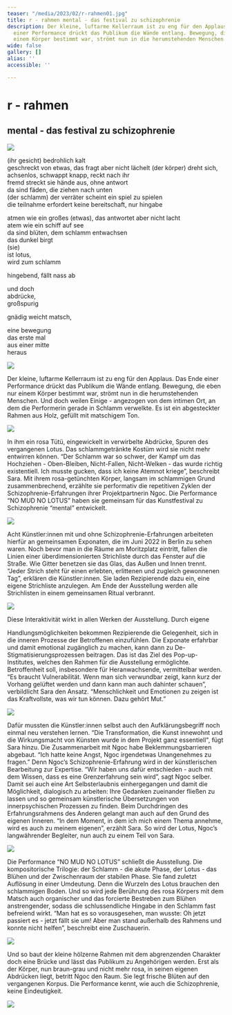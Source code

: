 ```yaml
---
teaser: "/media/2023/02/r-rahmen01.jpg"
title: r - rahmen mental - das festival zu schizophrenie
description: Der kleine, luftarme Kellerraum ist zu eng für den Applaus. Das Ende
  einer Performance drückt das Publikum die Wände entlang. Bewegung, die eben nur
  einem Körper bestimmt war, strömt nun in die herumstehenden Menschen.
wide: false
gallery: []
alias: ''
accessible: ''

---
```

# r - rahmen

## mental - das festival zu schizophrenie

![](/media/2023/02/1-1.jpg)

(ihr gesicht) bedrohlich kalt  
geschreckt von etwas, das fragt aber nicht lächelt (der körper) dreht sich, achsenlos, schwappt knapp, reckt nach ihr  
fremd streckt sie hände aus, ohne antwort  
da sind fäden, die ziehen nach unten  
(der schlamm) der verräter scheint ein spiel zu spielen  
die teilnahme erfordert keine bereitschaft, nur hingabe

atmen wie ein großes (etwas), das antwortet aber nicht lacht  
atem wie ein schiff auf see  
da sind blüten, dem schlamm entwachsen  
das dunkel birgt  
(sie)  
ist lotus,  
wird zum schlamm

hingebend, fällt nass ab

und doch  
abdrücke,  
großspurig

gnädig weicht matsch,

eine bewegung  
das erste mal  
aus einer mitte  
heraus

![](/media/2023/02/2.jpg)

Der kleine, luftarme Kellerraum ist zu eng für den Applaus. Das Ende einer  
Performance drückt das Publikum die Wände entlang. Bewegung, die eben nur einem Körper bestimmt war, strömt nun in die herumstehenden Menschen. Und doch weilen Einige - angezogen von dem intimen Ort, an dem die Performerin gerade in Schlamm verwelkte. Es ist ein abgesteckter Rahmen aus Holz, gefüllt mit matschigem Ton.

![](/media/2023/02/3.jpg)

In ihm ein rosa Tütü, eingewickelt in verwirbelte Abdrücke, Spuren des vergangenen Lotus. Das schlammgetränkte Kostüm wird sie nicht mehr entwirren können. “Der Schlamm war so schwer, der Kampf um das Hochziehen - Oben-Bleiben, Nicht-Fallen, Nicht-Welken - das wurde richtig existentiell. Ich musste gucken, dass ich keine Atemnot kriege”, beschreibt Sara. Mit ihrem rosa-getünchten Körper, langsam im schlammigen Grund zusammenbrechend, erzählte sie performativ die repetitiven Zyklen der Schizophrenie-Erfahrungen ihrer Projektpartnerin Ngoc. Die Performance “NO MUD NO LOTUS” haben sie gemeinsam für das Kunstfestival zu Schizophrenie “mental” entwickelt.

![](/media/2023/02/4.jpg)

Acht Künstler:innen mit und ohne Schizophrenie-Erfahrungen arbeiteten hierfür an gemeinsamen Exponaten, die im Juni 2022 in Berlin zu sehen waren. Noch bevor man in die Räume am Moritzplatz eintritt, fallen die Linien einer überdimensionierten Strichliste durch das Fenster auf die Straße. Wie Gitter benetzen sie das Glas, das Außen und Innen trennt. “Jeder Strich steht für einen erlebten, erlittenen und zugleich gewonnenen Tag”, erklären die Künstler:innen. Sie laden Rezipierende dazu ein, eine eigene Strichliste anzulegen. Am Ende der Ausstellung werden alle Strichlisten in einem gemeinsamen Ritual verbrannt.

![](/media/2023/02/5.jpg)

Diese Interaktivität wirkt in allen Werken der Ausstellung. Durch eigene

Handlungsmöglichkeiten bekommen Rezipierende die Gelegenheit, sich in die inneren Prozesse der Betroffenen einzufühlen. Die Exponate erfahrbar und damit emotional zugänglich zu machen, kann dann zu De-Stigmatisierungsprozessen beitragen. Das ist das Ziel des Pop-up-Institutes, welches den Rahmen für die Ausstellung ermöglichte. Betroffenheit soll, insbesondere für Heranwachsende, vermittelbar werden. “Es braucht Vulnerabilität. Wenn man sich verwundbar zeigt, kann kurz der Vorhang gelüftet werden und dann kann man auch dahinter schauen”, verbildlicht Sara den Ansatz. “Menschlichkeit und Emotionen zu zeigen ist das Kraftvollste, was wir tun können. Dazu gehört Mut.”

![](/media/2023/02/6.jpg)

Dafür mussten die Künstler:innen selbst auch den Aufklärungsbegriff noch einmal neu verstehen lernen. “Die Transformation, die Kunst innewohnt und die Wirkungsmacht von Künsten wurde in dem Projekt ganz essentiell", fügt Sara hinzu. Die Zusammenarbeit mit Ngoc habe Beklemmungsbarrieren abgebaut. “Ich hatte keine Angst, Ngoc irgendetwas Unangenehmes zu fragen.” Denn Ngoc’s Schizophrenie-Erfahrung wird in der künstlerischen Bearbeitung zur Expertise. “Wir haben uns dafür entschieden - auch mit dem Wissen, dass es eine Grenzerfahrung sein wird”, sagt Ngoc selber. Damit sei auch eine Art Selbsterlaubnis einhergegangen und damit die Möglichkeit, dialogisch zu arbeiten: Ihre Gedanken zueinander fließen zu lassen und so gemeinsam künstlerische Übersetzungen von innerpsychischen Prozessen zu finden. Beim Durchdringen des Erfahrungsrahmens des Anderen gelangt man auch auf den Grund des eigenen Inneren. “In dem Moment, in dem ich mich einem Thema annehme, wird es auch zu meinem eigenen”, erzählt Sara. So wird der Lotus, Ngoc’s langwährender Begleiter, nun auch zu einem Teil von Sara.

![](/media/2023/02/7.jpg)

Die Performance “NO MUD NO LOTUS” schließt die Ausstellung. Die kompositorische Trilogie: der Schlamm - die akute Phase, der Lotus - das Blühen und der Zwischenraum der stabilen Phase. Sie fand zuletzt Auflösung in einer Umdeutung. Denn die Wurzeln des Lotus brauchen den schlammigen Boden. Und so wird jede Berührung des rosa Körpers mit dem Matsch auch organischer und das forcierte Bestreben zum Blühen anstrengender, sodass die schlussendliche Hingabe in den Schlamm fast befreiend wirkt. “Man hat es so vorausgesehen, man wusste: Oh jetzt passiert es - jetzt fällt sie um! Aber man stand außerhalb des Rahmens und konnte nicht helfen”, beschreibt eine Zuschauerin.

![](/media/2023/02/8.jpg)

Und so baut der kleine hölzerne Rahmen mit dem abgrenzenden Charakter doch eine Brücke und lässt das Publikum zu Angehörigen werden. Erst als der Körper, nun braun-grau und nicht mehr rosa, in seinen eigenen Abdrücken liegt, betritt Ngoc den Raum. Sie legt frische Blüten auf den vergangenen Korpus. Die Performance kennt, wie auch die Schizophrenie, keine Eindeutigkeit.

![](/media/2023/02/9.jpg)